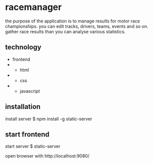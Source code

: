 # racemanager

the purpose of the application is to manage results for motor race championships.
you can edit tracks, drivers, teams, events and so on.
gather race results than you can analyse various statistics.

## technology

- frontend
- - html
- - css
- - javascript

## installation

install server
$ npm install -g static-server

## start frontend

start server
$ static-server

open browser with http://localhost:9080/
